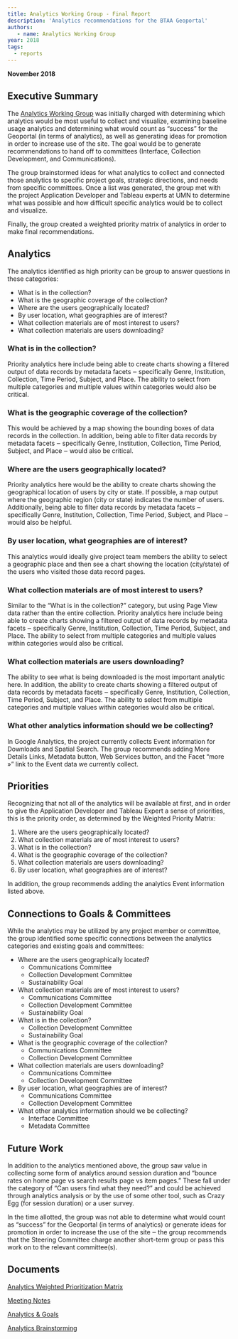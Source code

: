 ```yaml
---
title: Analytics Working Group - Final Report
description: 'Analytics recommendations for the BTAA Geoportal'
authors:
   - name: Analytics Working Group
year: 2018
tags:
  - reports
---
```


**November 2018**

## Executive Summary

The [Analytics Working Group](../../workgroups/analytics) was initially charged with determining which analytics would be most useful to collect and visualize, examining baseline usage analytics and determining what would count as “success” for the Geoportal (in terms of analytics), as well as generating ideas for promotion in order to increase use of the site. The goal would be to generate recommendations to hand off to committees (Interface, Collection Development, and Communications).

The group brainstormed ideas for what analytics to collect and connected those analytics to specific project goals, strategic directions, and needs from specific committees. Once a list was generated, the group met with the project Application Developer and Tableau experts at UMN to determine what was possible and how difficult specific analytics would be to collect and visualize.

Finally, the group created a weighted priority matrix of analytics in order to make final recommendations.


## Analytics

The analytics identified as high priority can be group to answer questions in these categories:

* What is in the collection?
* What is the geographic coverage of the collection?
* Where are the users geographically located?
* By user location, what geographies are of interest?
* What collection materials are of most interest to users?
* What collection materials are users downloading?


### What is in the collection?

Priority analytics here include being able to create charts showing a filtered output of data records by metadata facets ‒ specifically Genre, Institution, Collection, Time Period, Subject, and Place. The ability to select from multiple categories and multiple values within categories would also be critical.


### What is the geographic coverage of the collection?

This would be achieved by a map showing the bounding boxes of data records in the collection. In addition, being able to filter data records by metadata facets ‒ specifically Genre, Institution, Collection, Time Period, Subject, and Place ‒ would also be critical.


### Where are the users geographically located?

Priority analytics here would be the ability to create charts showing the geographical location of users by city or state. If possible, a map output where the geographic region (city or state) indicates the number of users. Additionally, being able to filter data records by metadata facets ‒ specifically Genre, Institution, Collection, Time Period, Subject, and Place ‒ would also be helpful.


### By user location, what geographies are of interest?

This analytics would ideally give project team members the ability to select a geographic place and then see a chart showing the location (city/state) of the users who visited those data record pages.


### What collection materials are of most interest to users?

Similar to the “What is in the collection?” category, but using Page View data rather than the entire collection. Priority analytics here include being able to create charts showing a filtered output of data records by metadata facets ‒ specifically Genre, Institution, Collection, Time Period, Subject, and Place. The ability to select from multiple categories and multiple values within categories would also be critical.


### What collection materials are users downloading?

The ability to see what is being downloaded is the most important analytic here. In addition, the ability to create charts showing a filtered output of data records by metadata facets ‒ specifically Genre, Institution, Collection, Time Period, Subject, and Place. The ability to select from multiple categories and multiple values within categories would also be critical.


### What other analytics information should we be collecting?

In Google Analytics, the project currently collects Event information for Downloads and Spatial Search. The group recommends adding More Details Links, Metadata button, Web Services button, and the Facet “more »” link to the Event data we currently collect.


## Priorities

Recognizing that not all of the analytics will be available at first, and in order to give the Application Developer and Tableau Expert a sense of priorities, this is the priority order, as determined by the Weighted Priority Matrix:



1. Where are the users geographically located?
2. What collection materials are of most interest to users?
3. What is in the collection?
4. What is the geographic coverage of the collection?
5. What collection materials are users downloading?
6. By user location, what geographies are of interest?

In addition, the group recommends adding the analytics Event information listed above.


## Connections to Goals & Committees

While the analytics may be utilized by any project member or committee, the group identified some specific connections between the analytics categories and existing goals and committees:

* Where are the users geographically located?
    * Communications Committee
    * Collection Development Committee
    * Sustainability Goal
* What collection materials are of most interest to users?
    * Communications Committee
    * Collection Development Committee
    * Sustainability Goal
* What is in the collection?
    * Collection Development Committee
    * Sustainability Goal
* What is the geographic coverage of the collection?
    * Communications Committee
    * Collection Development Committee
* What collection materials are users downloading?
    * Communications Committee
    * Collection Development Committee
* By user location, what geographies are of interest?
    * Communications Committee
    * Collection Development Committee
* What other analytics information should we be collecting?
    * Interface Committee
    * Metadata Committee


## Future Work

In addition to the analytics mentioned above, the group saw value in collecting some form of analytics around session duration and “bounce rates on home page vs search results page vs item pages.” These fall under the category of “Can users find what they need?” and could be achieved through analytics analysis or by the use of some other tool, such as Crazy Egg (for session duration) or a user survey.

In the time allotted, the group was not able to determine what would count as “success” for the Geoportal (in terms of analytics) or generate ideas for promotion in order to increase the use of the site ‒ the group recommends that the Steering Committee charge another short-term group or pass this work on to the relevant committee(s).


## Documents

[Analytics Weighted Prioritization Matrix](https://docs.google.com/spreadsheets/d/1j3XO8MTMGAfq5PwpwsTWoILSQZvrlYRE0C5R4XRTsvk/edit?usp=share_link)

[Meeting Notes](https://docs.google.com/document/d/10AJQcRnAf5ivVsavkzPubh2u3pxLlCecmbR0QCioUXs/edit?usp=share_link)

[Analytics & Goals](https://docs.google.com/document/d/1NJrn35I8Krx2fcA1LNZYdWnal9X8LijaIv3o19ygYsE/edit?usp=share_link)

[Analytics Brainstorming](https://docs.google.com/document/d/1IyAL_jJPeHH46j63JjOgqfkdYxpvmFigcgxHIfiqm2k/edit?usp=share_link)
